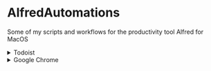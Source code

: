 # AlfredAutomations
Some of my scripts and workflows for the productivity tool Alfred for MacOS

<details>
  <summary>Todoist </summary>

## My Todoist automations I use on a daily basis with Alfred 4 on MacOS

These are simple Python scripts, which I'm using daily. 

You need to install Todoist Python Modul via this command in the commandline / terminal 

`pip3 install todoist-api-python`

To get your API Code go to https://todoist.com/app/settings/integrations and scroll to the end of this site. 

### AddOneTaskToInbox.py
I use this as a workflow to add a quick todo to my Inbox no matter if todoist is running or not. I'll trigger it by the keyword "todo:". The input/text is entered as title for the task. No project assigning, due date or labels can be add via this workflow. 

To create this workflow. 
![](Todoist/Images/AddOneTaskToInbox_1.jpeg)

1. Create a new workflow, which is triggered by a keyword of your choice. You need to make a argument required. 

![](Todoist/Images/AddOneTaskToInbox_2.jpeg)

2. Add a action to run an external script (as Python3 is currently not supported in Alfred and MacOS 12.x comes without Python2.7) Past the link to your script.

![](Todoist/Images/AddOneTaskToInbox_3.jpeg)

## Multiple Lines to Todoist 
This my most used workflow for Todoist. The original idea was born after couple of todos from meetings. To explain that shortly: I'm writing meeting minutes for every meeting (ok the most :-) ) and I write also the todos down, which where discussed in the meeting. It was always time consuming to take this todos from the meeting and copy paste them into the project, I want them in. 

So I created this script. For each selected line it creates a task with the text in this line in an previous selected project. 

To create this workflow. 
![](/Todoist/Images/MeetingMinutes_1.jpg)

1. Create a new workflow, which is triggered by a universal action. You need to make a argument required. 

![](/Todoist/Images/MeetingMinutes_2.jpg)

2. Add Utilies Element "Arg and Vars" and select passthrought. 

![](/Todoist/Images/MeetingMinutes_3.jpg)

3. Add a action to run an external script (as Python3 is currently not supported in Alfred and MacOS 12.x comes without Python2.7) Past the link to your script.  (I have a second Python version installed which has a bug in it, therefore I link directly to the correct directory in the Shebang)

![](Todoist/Images/MeetingMinutes_4.jpg)

4. Play a sound if you like at compeltion

</details>


<details>
  <summary>Google Chrome </summary>
  
 # Open Google Chrome profile from Alfred
 I'm using Chrome as my main browser for work related things. As consultant I'm using a lot of different profiles and I want to open them as quick as possible. 
 
 Therefore I created this small Alfred Workflow which reads all available Google Chrome profiles from the folder and provides a selection of all. The selected one will be opend in a new window. 
 
 I'm not an python expert and I asume that the code is pretty basic. So, I'm also thankfull for any suggestion to improve the code. 
 
**As long as you have not modified your chrome settings folder, this workflow does not need any configuration.**

To trigger the workflow simpy write `chpr`
 
 
